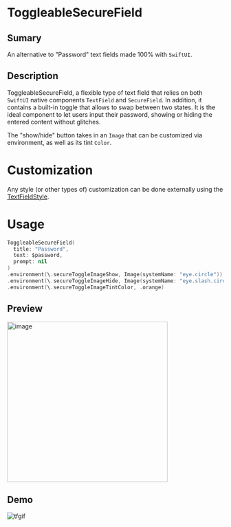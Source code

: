 # ToggleableSecureField

## Sumary

An alternative to "Password" text fields made 100% with `SwiftUI`. 

## Description

ToggleableSecureField, a flexible type of text field that relies on both `SwiftUI` native components `TextField` and `SecureField`. In addition, it contains a built-in toggle  that allows to swap between two states. It is the ideal component to let users input their password, showing or hiding the entered content without glitches.

The "show/hide" button takes in an `Image` that can be customized via environment, as well as its tint `Color`.

# Customization
Any style (or other types of) customization can be done externally using the [TextFieldStyle](https://developer.apple.com/documentation/swiftui/textfieldstyle). 

# Usage

```swift
ToggleableSecureField(
  title: "Password",
  text: $password,
  prompt: nil
)
.environment(\.secureToggleImageShow, Image(systemName: "eye.circle"))
.environment(\.secureToggleImageHide, Image(systemName: "eye.slash.circle"))
.environment(\.secureToggleImageTintColor, .orange)
```

## Preview

<img width="373" alt="image" src="https://user-images.githubusercontent.com/20460404/168142630-9ec09ffc-507d-446a-8135-9a1c46e6ec07.png">

## Demo

![tfgif](https://user-images.githubusercontent.com/20460404/168142892-fa98f297-9aa7-4fc7-9537-d1af0df75e92.gif)
